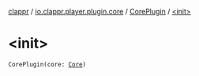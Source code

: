 [clappr](../../index.md) / [io.clappr.player.plugin.core](../index.md) / [CorePlugin](index.md) / [&lt;init&gt;](./-init-.md)

# &lt;init&gt;

`CorePlugin(core: `[`Core`](../../io.clappr.player.components/-core/index.md)`)`